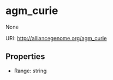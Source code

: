 # agm_curie

None

URI: http://alliancegenome.org/agm_curie



<!-- no inheritance hierarchy -->


## Properties

 * Range: string


